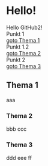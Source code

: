 # Hello!<br>
Hello GitHub2!<br>
Punkt 1  
[goto Thema 1](#thema-1)  
Punkt 1.2  
[goto Thema 2](#thema-2)  
Punkt 2  
[goto Thema 3](#thema-3)  

## Thema 1
aaa

### Thema 2
bbb
ccc

### Thema 3
ddd
eee
ff

